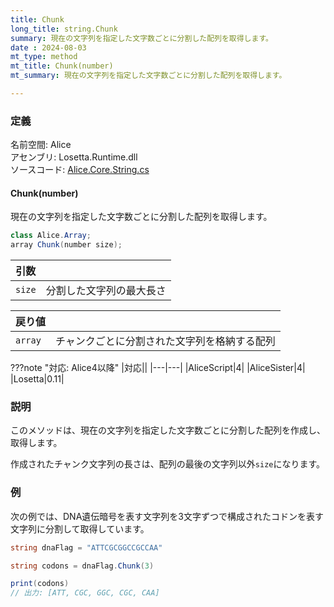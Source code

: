```yaml
---
title: Chunk
long_title: string.Chunk
summary: 現在の文字列を指定した文字数ごとに分割した配列を取得します。
date : 2024-08-03
mt_type: method
mt_title: Chunk(number)
mt_summary: 現在の文字列を指定した文字数ごとに分割した配列を取得します。

---
```


### 定義
名前空間: Alice<br/>
アセンブリ: Losetta.Runtime.dll<br/>
ソースコード: [Alice.Core.String.cs](https://github.com/WSOFT-Project/Losetta/blob/master/Losetta.Runtime/Core/Extension/Alice.Core.String.cs)



#### Chunk(number)

現在の文字列を指定した文字数ごとに分割した配列を取得します。

```cs title="AliceScript"
class Alice.Array;
array Chunk(number size);
```

|引数| |
|-|-|
|`size`|分割した文字列の最大長さ|

|戻り値| |
|-|-|
|`array`|チャンクごとに分割された文字列を格納する配列|

???note "対応: Alice4以降"
    |対応||
    |---|---|
    |AliceScript|4|
    |AliceSister|4|
    |Losetta|0.11|

### 説明
このメソッドは、現在の文字列を指定した文字数ごとに分割した配列を作成し、取得します。

作成されたチャンク文字列の長さは、配列の最後の文字列以外`size`になります。

### 例
次の例では、DNA遺伝暗号を表す文字列を3文字ずつで構成されたコドンを表す文字列に分割して取得しています。

```cs title="AliceScript"
string dnaFlag = "ATTCGCGGCCGCCAA"

string codons = dnaFlag.Chunk(3)

print(codons) 
// 出力: [ATT, CGC, GGC, CGC, CAA]
```
